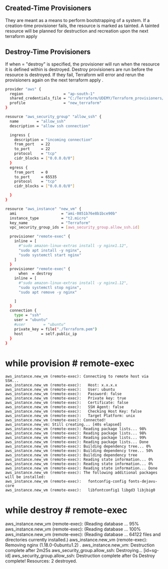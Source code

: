 
## Created-Time Provisioners
They are meant as a means to perform bootstrapping of a system. If a creation-time provisioner fails, the resource is marked as tainted. 
A tainted resource will be planned for destruction and recreation upon the next terraform apply

## Destroy-Time Provisioners
If when = "destroy" is specified, the provisioner will run when the resource it is defined within is destroyed. 
Destroy provisioners are run before the resource is destroyed. If they fail, Terraform will error and rerun the provisioners again on the next terraform apply .

```sh
provider "aws" {
  region                  = "ap-south-1"
  shared_credentials_file = "C:/Terraform/UDEMY/Terraform_provisioners/.aws/credentials"
  profile                 = "new_terraform"
}

resource "aws_security_group" "allow_ssh" {
  name        = "allow_ssh"
  description = "allow ssh connection"

  ingress {
    description = "incoming connection"
    from_port   = 22
    to_port     = 22
    protocol    = "tcp"
    cidr_blocks = ["0.0.0.0/0"]
  }
  egress {
    from_port   = 0
    to_port     = 65535
    protocol    = "tcp"
    cidr_blocks = ["0.0.0.0/0"]

  }
}

resource "aws_instance" "new_vm" {
  ami                    = "ami-0851b76e8b1bce90b"
  instance_type          = "t2.micro"
  key_name               = "Terraform"
  vpc_security_group_ids = [aws_security_group.allow_ssh.id]

  provisioner "remote-exec" {
    inline = [
      #"sudo amazon-linux-extras install -y nginx1.12",
      "sudo apt install -y nginx",
      "sudo systemctl start nginx"
    ]
  }
  provisioner "remote-exec" {
      when  = destroy
    inline = [
      #"sudo amazon-linux-extras install -y nginx1.12",
      "sudo systemctl stop nginx",
      "sudo apt remove -y nginx"

    ]
  }
  connection {
    type = "ssh"
    user = "ubuntu"
    #user        = "ubuntu"
    private_key = file("./Terraform.pem")
    host        = self.public_ip
  }
}

```
# while provision # remote-exec
~~~
aws_instance.new_vm (remote-exec): Connecting to remote host via SSH...
aws_instance.new_vm (remote-exec):   Host: x.x.x.x
aws_instance.new_vm (remote-exec):   User: ubuntu
aws_instance.new_vm (remote-exec):   Password: false
aws_instance.new_vm (remote-exec):   Private key: true
aws_instance.new_vm (remote-exec):   Certificate: false
aws_instance.new_vm (remote-exec):   SSH Agent: false
aws_instance.new_vm (remote-exec):   Checking Host Key: false
aws_instance.new_vm (remote-exec):   Target Platform: unix
aws_instance.new_vm (remote-exec): Connected!
aws_instance.new_vm: Still creating... [40s elapsed]
aws_instance.new_vm (remote-exec): Reading package lists... 98%
aws_instance.new_vm (remote-exec): Reading package lists... 98%
aws_instance.new_vm (remote-exec): Reading package lists... 99%
aws_instance.new_vm (remote-exec): Reading package lists... Done
aws_instance.new_vm (remote-exec): Building dependency tree... 0%
aws_instance.new_vm (remote-exec): Building dependency tree... 50%
aws_instance.new_vm (remote-exec): Building dependency tree
aws_instance.new_vm (remote-exec): Reading state information... 0%
aws_instance.new_vm (remote-exec): Reading state information... 0%
aws_instance.new_vm (remote-exec): Reading state information... Done
aws_instance.new_vm (remote-exec): The following additional packages will be installed:
aws_instance.new_vm (remote-exec):   fontconfig-config fonts-dejavu-core
aws_instance.new_vm (remote-exec):   libfontconfig1 libgd3 libjbig0

~~~ 
# while destroy # remote-exec

aws_instance.new_vm (remote-exec): (Reading database ... 95%
aws_instance.new_vm (remote-exec): (Reading database ... 100%
aws_instance.new_vm (remote-exec): (Reading database ... 64122 files and directories currently installed.)
aws_instance.new_vm (remote-exec): Removing nginx (1.18.0-0ubuntu1.2) .
aws_instance.new_vm: Destruction complete after 2m25s
aws_security_group.allow_ssh: Destroying... [id=sg-id]
aws_security_group.allow_ssh: Destruction complete after 0s
Destroy complete! Resources: 2 destroyed.
